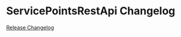 # ServicePointsRestApi Changelog

[Release Changelog](https://github.com/spryker/service-points-rest-api/releases)
